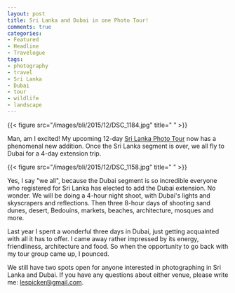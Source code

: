 ```yaml
---
layout: post
title: Sri Lanka and Dubai in one Photo Tour!
comments: true
categories:
- Featured
- Headline
- Travelogue
tags:
- photography
- travel
- Sri Lanka
- Dubai
- tour
- wildlife
- landscape
---
```


{{< figure src="/images/bli/2015/12/DSC_1184.jpg" title="  " >}}

Man, am I excited! My upcoming 12-day [Sri Lanka Photo Tour](http://www.lesterpickerphoto.com/workshops/upcoming-workshops.html#srilanka) now has a phenomenal new addition. Once the Sri Lanka segment is over, we all fly to Dubai for a 4-day extension trip. 

<!--more-->

{{< figure src="/images/bli/2015/12/DSC_1158.jpg" title="  " >}}

Yes, I say "we all", because the Dubai segment is so incredible everyone who registered for Sri Lanka has elected to add the Dubai extension. No wonder. We will be doing a 4-hour night shoot, with Dubai's lights and skyscrapers and reflections. Then three 8-hour days of shooting sand dunes, desert, Bedouins, markets, beaches, architecture, mosques and more. 

Last year I spent a wonderful three days in Dubai, just getting acquainted with all it has to offer. I came away rather impressed by its energy, friendliness, architecture and food. So when the opportunity to go back with my tour group came up, I pounced. 

We still have two spots open for anyone interested in photographing in Sri Lanka and Dubai. If you have any questions about either venue, please write me: lespicker@gmail.com. 



